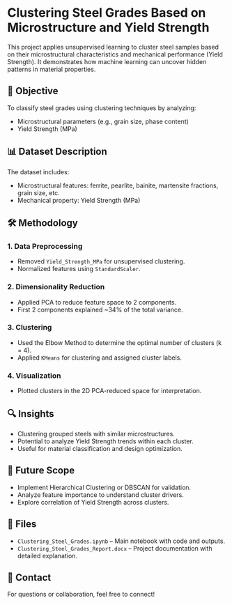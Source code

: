 # Clustering Steel Grades Based on Microstructure and Yield Strength

This project applies unsupervised learning to cluster steel samples based on their microstructural characteristics and mechanical performance (Yield Strength). It demonstrates how machine learning can uncover hidden patterns in material properties.

## 📌 Objective

To classify steel grades using clustering techniques by analyzing:
- Microstructural parameters (e.g., grain size, phase content)
- Yield Strength (MPa)

## 📊 Dataset Description

The dataset includes:
- Microstructural features: ferrite, pearlite, bainite, martensite fractions, grain size, etc.
- Mechanical property: Yield Strength (MPa)

## 🛠️ Methodology

### 1. Data Preprocessing
- Removed `Yield_Strength_MPa` for unsupervised clustering.
- Normalized features using `StandardScaler`.

### 2. Dimensionality Reduction
- Applied PCA to reduce feature space to 2 components.
- First 2 components explained ~34% of the total variance.

### 3. Clustering
- Used the Elbow Method to determine the optimal number of clusters (k = 4).
- Applied `KMeans` for clustering and assigned cluster labels.

### 4. Visualization
- Plotted clusters in the 2D PCA-reduced space for interpretation.

## 🔍 Insights

- Clustering grouped steels with similar microstructures.
- Potential to analyze Yield Strength trends within each cluster.
- Useful for material classification and design optimization.

## 🚀 Future Scope

- Implement Hierarchical Clustering or DBSCAN for validation.
- Analyze feature importance to understand cluster drivers.
- Explore correlation of Yield Strength across clusters.

## 📂 Files

- `Clustering_Steel_Grades.ipynb` – Main notebook with code and outputs.
- `Clustering_Steel_Grades_Report.docx` – Project documentation with detailed explanation.

## 📧 Contact

For questions or collaboration, feel free to connect!

